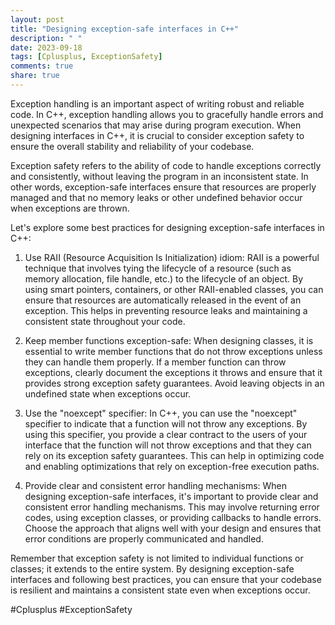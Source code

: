```yaml
---
layout: post
title: "Designing exception-safe interfaces in C++"
description: " "
date: 2023-09-18
tags: [Cplusplus, ExceptionSafety]
comments: true
share: true
---
```


Exception handling is an important aspect of writing robust and reliable code. In C++, exception handling allows you to gracefully handle errors and unexpected scenarios that may arise during program execution. When designing interfaces in C++, it is crucial to consider exception safety to ensure the overall stability and reliability of your codebase.

Exception safety refers to the ability of code to handle exceptions correctly and consistently, without leaving the program in an inconsistent state. In other words, exception-safe interfaces ensure that resources are properly managed and that no memory leaks or other undefined behavior occur when exceptions are thrown.

Let's explore some best practices for designing exception-safe interfaces in C++:

1. Use RAII (Resource Acquisition Is Initialization) idiom:
   RAII is a powerful technique that involves tying the lifecycle of a resource (such as memory allocation, file handle, etc.) to the lifecycle of an object. By using smart pointers, containers, or other RAII-enabled classes, you can ensure that resources are automatically released in the event of an exception. This helps in preventing resource leaks and maintaining a consistent state throughout your code.

2. Keep member functions exception-safe:
   When designing classes, it is essential to write member functions that do not throw exceptions unless they can handle them properly. If a member function can throw exceptions, clearly document the exceptions it throws and ensure that it provides strong exception safety guarantees. Avoid leaving objects in an undefined state when exceptions occur.

3. Use the "noexcept" specifier:
   In C++, you can use the "noexcept" specifier to indicate that a function will not throw any exceptions. By using this specifier, you provide a clear contract to the users of your interface that the function will not throw exceptions and that they can rely on its exception safety guarantees. This can help in optimizing code and enabling optimizations that rely on exception-free execution paths.

4. Provide clear and consistent error handling mechanisms:
   When designing exception-safe interfaces, it's important to provide clear and consistent error handling mechanisms. This may involve returning error codes, using exception classes, or providing callbacks to handle errors. Choose the approach that aligns well with your design and ensures that error conditions are properly communicated and handled.

Remember that exception safety is not limited to individual functions or classes; it extends to the entire system. By designing exception-safe interfaces and following best practices, you can ensure that your codebase is resilient and maintains a consistent state even when exceptions occur.

#Cplusplus #ExceptionSafety